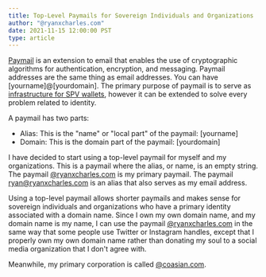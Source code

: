 ```yaml
---
title: Top-Level Paymails for Sovereign Individuals and Organizations
author: "@ryanxcharles.com"
date: 2021-11-15 12:00:00 PST
type: article
---
```


[Paymail](https://www.bsvalias.org) is an extension to email that enables the use of cryptographic algorithms for authentication, encryption, and messaging. Paymail addresses are the same thing as email addresses. You can have [yourname]@[yourdomain]. The primary purpose of paymail is to serve as [infrastructure for SPV wallets](https://powping.com/posts/ef72d7cb5e0ce6a7457dffc79f9c17e791cc50d18f049d5e89736c624d805a04), however it can be extended to solve every problem related to identity.

A paymail has two parts:

* Alias: This is the "name" or "local part" of the paymail: [yourname]
* Domain: This is the domain part of the paymail: [yourdomain]

I have decided to start using a top-level paymail for myself and my organizations. This is a paymail where the alias, or name, is an empty string. The paymail [@ryanxcharles.com](https://www.ryanxcharles.com) is my primary paymail. The paymail ryan@ryanxcharles.com is an alias that also serves as my email address.

Using a top-level paymail allows shorter paymails and makes sense for sovereign individuals and organizations who have a primary identity associated with a domain name. Since I own my own domain name, and my domain name is my name, I can use the paymail [@ryanxcharles.com](https://www.ryanxcharles.com) in the same way that some people use Twitter or Instagram handles, except that I properly own my own domain name rather than donating my soul to a social media organization that I don't agree with.

Meanwhile, my primary corporation is called [@coasian.com](https://www.coasian.com). 